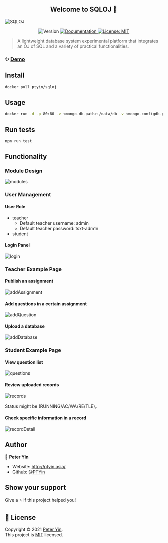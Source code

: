 
<h2 align="center">Welcome to SQLOJ 👋</h2>

<img alt="SQLOJ" src="doc/images/logo.png"/>
<p align="center">
  <img alt="Version" src="https://img.shields.io/badge/version-0.1.0-blue.svg?cacheSeconds=2592000" />
  <a href="https://blog.csdn.net/weixin_43090100/article/details/118505354" target="_blank">
    <img alt="Documentation" src="https://img.shields.io/badge/documentation-yes-brightgreen.svg" />
  </a>
  <a href="https://opensource.org/licenses/MIT" target="_blank">
    <img alt="License: MIT" src="https://img.shields.io/badge/License-MIT-yellow.svg" />
  </a>
</p>

> A lightweight database system experimental platform that integrates an OJ of SQL and a variety of practical functionalities.


### ✨ [Demo](http://101.34.91.143:8080/)

## Install

```sh
docker pull ptyin/sqloj
```

## Usage

```sh
docker run -d -p 80:80 -v <mongo-db-path>:/data/db -v <mongo-configdb-path>:/data/configdb -v <sqlite-path>:/var/lib/sqloj ptyin/sqloj:latest 
```

## Run tests

```sh
npm run test
```

## Functionality

### Module Design

![modules](doc/images/modules.png)

### User Management

#### User Role

- teacher
  - Default teacher username: admin
  - Default teacher password: tsxt-adm1n
- student

#### Login Panel

![login](doc/images/login.png)

### Teacher Example Page

#### Publish an assignment

![addAssignment](doc/images/addAssignment.png)

#### Add questions in a certain assignment

![addQuestion](doc/images/addQuestion.png)


#### Upload a database

![addDatabase](doc/images/addDatabase.png)

### Student Example Page

#### View question list

![questions](doc/images/questions.png)


#### Review uploaded records

![records](doc/images/records.png)

Status might be (RUNNING/AC/WA/RE/TLE)。

#### Check specific information in a record

![recordDetail](doc/images/recordDetail.png)

## Author

👤 **Peter Yin**

* Website: http://ptyin.asia/
* Github: [@PTYin](https://github.com/PTYin)

## Show your support

Give a ⭐️ if this project helped you!

## 📝 License

Copyright © 2021 [Peter Yin](https://github.com/PTYin).<br />
This project is [MIT](https://opensource.org/licenses/MIT) licensed.
